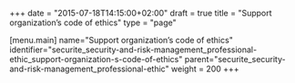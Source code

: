 +++
date = "2015-07-18T14:15:00+02:00"
draft = true
title = "Support organization’s code of ethics"
type = "page"

[menu.main]
name="Support organization’s code of ethics"
identifier="securite_security-and-risk-management_professional-ethic_support-organization-s-code-of-ethics"
parent="securite_security-and-risk-management_professional-ethic"
weight = 200
+++
